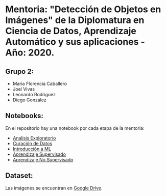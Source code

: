 # Mentoria: "Detección de Objetos en Imágenes" de la Diplomatura en Ciencia de Datos, Aprendizaje Automático y sus aplicaciones - Año: 2020.

## Grupo 2: 
 * Maria Florencia Caballero
 * Joel Vivas
 * Leonardo Rodriguez
 * Diego Gonzalez 

## Notebooks:
En el repositorio hay una notebook por cada
etapa de la mentoria:
 * [Analisis Exploratorio](https://github.com/leorodriguez/mentoria-diplodatos-grupo2/blob/master/mentoria_grupo2_entrega1.ipynb)
 * [Curación de Datos](https://github.com/leorodriguez/mentoria-diplodatos-grupo2/blob/master/mentoria_grupo2_entrega2_curacion.ipynb)
 * [Introducción a ML](https://github.com/leorodriguez/mentoria-diplodatos-grupo2/blob/master/mentoria_grupo2_entrega3_introml.ipynb)
 * [Aprendizaje Supervisado](https://github.com/leorodriguez/mentoria-diplodatos-grupo2/blob/master/mentoria_grupo2_entrega4_supervisado.ipynb)
 * [Aprendizaje No Supervisado](https://github.com/leorodriguez/mentoria-diplodatos-grupo2/blob/master/mentoria_grupo2_entrega5_NoSupervisado.ipynb)


## Dataset:
Las imágenes se encuentran en [Google Drive](https://drive.google.com/drive/u/0/folders/1h1hHcEqzdruIsngERX8wdFjB2sM0S_aw).

